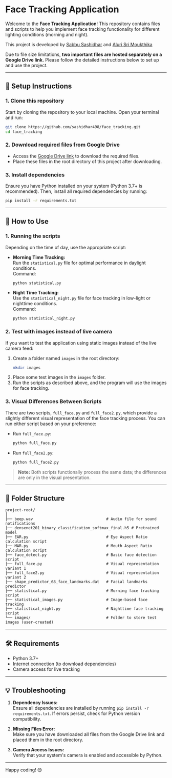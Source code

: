 
# Face Tracking Application

Welcome to the **Face Tracking Application**! This repository contains files and scripts to help you implement face tracking functionality for different lighting conditions (morning and night).

This project is developed by [Sabbu Sashidhar](<https://github.com/sashidhar498/sashidhar498>) and [Aluri Sri Moukthika](<https://github.com/SriMoukthika12>)

Due to file size limitations, **two important files are hosted separately on a Google Drive link.** Please follow the detailed instructions below to set up and use the project.

---

## 🔧 **Setup Instructions**

### 1. Clone this repository
Start by cloning the repository to your local machine. Open your terminal and run:

```bash
git clone https://github.com/sashidhar498/face_tracking.git
cd face_tracking
```

### 2. Download required files from Google Drive
- Access the [Google Drive link](<https://drive.google.com/drive/folders/1HUZu6Cn-0SgX7oWAUT9DsKhKb2f4bUmb?usp=drive_link>) to download the required files.  
- Place these files in the root directory of this project after downloading.

### 3. Install dependencies
Ensure you have Python installed on your system (Python 3.7+ is recommended). Then, install all required dependencies by running:

```bash
pip install -r requirements.txt
```

---

## 🚀 **How to Use**

### 1. Running the scripts
Depending on the time of day, use the appropriate script:

- **Morning Time Tracking:**  
  Run the `statistical.py` file for optimal performance in daylight conditions.  
  Command:
  ```bash
  python statistical.py
  ```

- **Night Time Tracking:**  
  Use the `statistical_night.py` file for face tracking in low-light or nighttime conditions.  
  Command:
  ```bash
  python statistical_night.py
  ```

### 2. Test with images instead of live camera
If you want to test the application using static images instead of the live camera feed:

1. Create a folder named `images` in the root directory:
   ```bash
   mkdir images
   ```
2. Place some test images in the `images` folder.
3. Run the scripts as described above, and the program will use the images for face tracking.

### 3. Visual Differences Between Scripts
There are two scripts, `full_face.py` and `full_face2.py`, which provide a slightly different visual representation of the face tracking process. You can run either script based on your preference:

- Run `full_face.py`:
  ```bash
  python full_face.py
  ```

- Run `full_face2.py`:
  ```bash
  python full_face2.py
  ```

> **Note:** Both scripts functionally process the same data; the differences are only in the visual presentation.

---

## 📂 **Folder Structure**

```
project-root/
│
├── beep.wav                                # Audio file for sound notifications
├── densenet201_binary_classification_softmax_final.h5 # Pretrained model
├── EAR.py                                  # Eye Aspect Ratio calculation script
├── MAR.py                                  # Mouth Aspect Ratio calculation script
├── face_detect.py                          # Basic face detection script
├── full_face.py                            # Visual representation variant 1
├── full_face2.py                           # Visual representation variant 2
├── shape_predictor_68_face_landmarks.dat   # Facial landmarks predictor
├── statistical.py                          # Morning face tracking script
├── statistical_images.py                   # Image-based face tracking
├── statistical_night.py                    # Nighttime face tracking script
└── images/                                 # Folder to store test images (user-created)

```

---

## 🛠️ **Requirements**
- Python 3.7+
- Internet connection (to download dependencies)
- Camera access for live tracking

---

## 💡 **Troubleshooting**

1. **Dependency Issues:**  
   Ensure all dependencies are installed by running `pip install -r requirements.txt`. If errors persist, check for Python version compatibility.  

2. **Missing Files Error:**  
   Make sure you have downloaded all files from the Google Drive link and placed them in the root directory.

3. **Camera Access Issues:**  
   Verify that your system's camera is enabled and accessible by Python.

---

Happy coding! 😊
